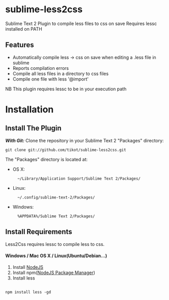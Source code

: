 # sublime-less2css


Sublime Text 2 Plugin to compile less files to css on save
Requires lessc installed on PATH

## Features

 * Automatically compile less -> css on save when editing a .less file in sublime
 * Reports compilation errors
 * Compile all less files in a directory to css files
 * Compile one file with less '@import'
 
NB This plugin requires lessc to be in your execution path 

# Installation


## Install The Plugin

***With Git:*** Clone the repository in your Sublime Text 2 "Packages" directory:

    git clone git://github.com/tikot/sublime-less2css.git

The "Packages" directory is located at:

* OS X:

        ~/Library/Application Support/Sublime Text 2/Packages/

* Linux:

        ~/.config/sublime-text-2/Packages/

* Windows:

        %APPDATA%/Sublime Text 2/Packages/


## Install Requirements

Less2Css requires lessc to compile less to css.

#### Windows / Mac OS X / Linux(Ubuntu/Debian…)

1. Install [NodeJS](http://nodejs.org)
2. Install npm([NodeJS Package Manager](https://npmjs.org/doc/README.html))
3. Install less

## 
    npm install less -gd
    